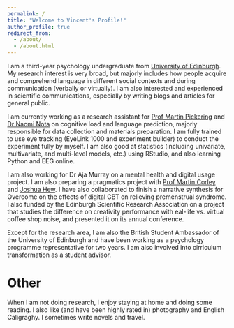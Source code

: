 ```yaml
---
permalink: /
title: "Welcome to Vincent's Profile!"
author_profile: true
redirect_from: 
  - /about/
  - /about.html
---
```


I am a third-year psychology undergraduate from [University of Edinburgh](https://www.ed.ac.uk/). My research interest is very broad, but majorly includes how people acquire and comprehend language in different social contexts and during communication (verbally or virtually). I am also interested and experienced in scientific communications, especially by writing blogs and articles for general public. 

I am currently working as a research assistant for [Prof Martin Pickering](https://www.ed.ac.uk/profile/martin-pickering) and [Dr Naomi Nota](https://www.naominota.nl/) on cognitive load and language prediction, majorly responsible for data collection and materials preparation. I am fully trained to use eye tracking (EyeLink 1000 and experiment builder) to conduct the experiment fully by myself. I am also good at statistics (including univariate, multivariate, and multi-level models, etc.) using RStudio, and also learning Python and EEG online. 

I am also working for Dr Aja Murray on a mental health and digital usage project. I am also preparing a pragmatics project with [Prof Martin Corley](https://www.ed.ac.uk/profile/martin-corley) and [Joshua Hew](https://j2hwz.github.io/index.html). I have also collaborated to finish a narrative synthesis for Overcome on the effects of digital CBT on relieving premenstrual syndrome. I also funded by the Edinburgh Scientific Research Association on a project that studies the difference on creativity performance with eal-life vs. virtual coffee shop noise, and presented it on its annual conference.

Except for the research area, I am also the British Student Ambassador of the University of Edinburgh and have been working as a psychology programme representative for two years. I am also involved into cirriculum transformation as a student advisor. 


Other
======

When I am not doing research, I enjoy staying at home and doing some reading. I also like (and have been highly rated in) photography and English Caligraghy. I sometimes write novels and travel.
